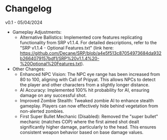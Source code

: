 # Changelog

v0.1 - 05/04/2024

- Gameplay Adjustments:
  - Alternative Ballistics: Implemented core features replicating functionality from SRP v1.1.4. For detailed descriptions, refer to the "SRP v1.1.4 - Optional Features.txt" (link here: <https://github.com/Decane/SRP/blob/a4e5f513c87054973684da932b2664079157bdf1/SRP%20v1.1.4%20-%20Optional%20Features.txt>).
- Other Changes:
  - Enhanced NPC Vision: The NPC eye range has been increased from 80 to 100, aligning with Call of Pripyat. This allows NPCs to detect the player and other characters from a slightly longer distance.
  - AI Accuracy: Implemented 100% hit probability for AI, ensuring damage on any successful shot.
  - Improved Zombie Stealth: Tweaked zombie AI to enhance stealth gameplay. Players can now effectively hide behind vegetation from non-alerted zombies.
  - First Super Bullet Mechanic (Disabled): Removed the "super bullet" mechanic (matches COP) where the first aimed shot dealt significantly higher damage, particularly to the head. This ensures consistent weapon behavior based on base damage values.
